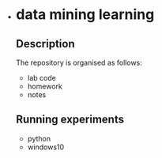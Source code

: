 - # data mining learning

  ## Description

  The repository is organised as follows:

  - lab code
  - homework
  - notes

  ## Running experiments

  * python
  * windows10

  

